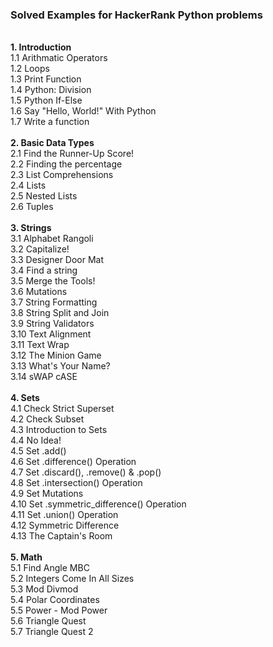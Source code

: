 <h3><strong>Solved Examples for HackerRank Python problems</h3></strong>
  </br>
  <strong>1. Introduction </strong></br>
    1.1  Arithmatic Operators </br>
    1.2  Loops </br>
    1.3  Print Function </br>
    1.4  Python: Division	</br>
    1.5  Python If-Else	</br>
    1.6  Say "Hello, World!" With Python </br>
    1.7  Write a function	</br>
  </br>
  <strong>2. Basic Data Types </strong></br>
    2.1  Find the Runner-Up Score! </br>
    2.2  Finding the percentage </br>
    2.3  List Comprehensions </br>
    2.4  Lists	</br>
    2.5  Nested Lists	</br>
    2.6  Tuples </br>
  </br>
  <strong>3. Strings </strong></br>
    3.1  Alphabet Rangoli </br>
    3.2  Capitalize! </br>
    3.3  Designer Door Mat </br>
    3.4  Find a string </br>
    3.5  Merge the Tools! </br>
    3.6  Mutations </br>
    3.7  String Formatting </br>
    3.8  String Split and Join </br>
    3.9  String Validators </br>
    3.10  Text Alignment </br>
    3.11  Text Wrap </br>
    3.12  The Minion Game </br>
    3.13  What's Your Name? </br>
    3.14  sWAP cASE </br>
  </br>
  <strong>4. Sets </strong></br>
    4.1  Check Strict Superset </br>
    4.2  Check Subset </br>
    4.3  Introduction to Sets </br>
    4.4  No Idea! </br>
    4.5  Set .add() </br>
    4.6  Set .difference() Operation </br>
    4.7  Set .discard(), .remove() & .pop() </br>
    4.8  Set .intersection() Operation </br>
    4.9  Set Mutations </br>
    4.10  Set .symmetric_difference() Operation </br>
    4.11  Set .union() Operation </br>
    4.12  Symmetric Difference </br>
    4.13  The Captain's Room </br>
  </br>
  <strong>5. Math </strong></br>
    5.1  Find Angle MBC </br>
    5.2  Integers Come In All Sizes </br>
    5.3  Mod Divmod </br>
    5.4  Polar Coordinates </br>
    5.5  Power - Mod Power </br>
    5.6  Triangle Quest </br>
    5.7  Triangle Quest 2 </br>
  

